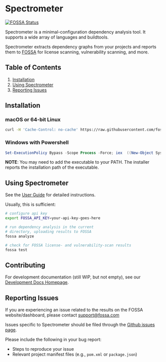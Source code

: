 # Spectrometer

[![FOSSA Status](https://app.fossa.com/api/projects/custom%2B1%2Fgithub.com%2Ffossas%2Fspectrometer.svg?type=shield)](https://app.fossa.com/projects/custom%2B1%2Fgithub.com%2Ffossas%2Fspectrometer?ref=badge_shield)

Spectrometer is a minimal-configuration dependency analysis tool. It supports a
wide array of languages and buildtools.

Spectrometer extracts dependency graphs from your projects and reports them to
[FOSSA](https://fossa.com) for license scanning, vulnerability scanning, and
more.

## Table of Contents

1. [Installation](#installation)
2. [Using Spectrometer](#using-spectrometer)
3. [Reporting Issues](#reporting-issues)

## Installation

### macOS or 64-bit Linux

```bash
curl -H 'Cache-Control: no-cache' https://raw.githubusercontent.com/fossas/spectrometer/master/install.sh | bash
```

### Windows with Powershell

```powershell
Set-ExecutionPolicy Bypass -Scope Process -Force; iex  ((New-Object System.Net.WebClient).DownloadString('https://raw.githubusercontent.com/fossas/spectrometer/master/install.ps1'))
```

**NOTE**: You may need to add the executable to your PATH. The installer
reports the installation path of the executable.

## Using Spectrometer

See the [User Guide](docs/userguide.md) for detailed instructions.

Usually, this is sufficient:

``` sh
# configure api key
export FOSSA_API_KEY=your-api-key-goes-here

# run dependency analysis in the current
# directory, uploading results to FOSSA
fossa analyze

# check for FOSSA license- and vulnerability-scan results
fossa test
```

## Contributing

For development documentation (still WIP, but not empty), see our [Development
Docs Homepage](devdocs/index.md).

## Reporting Issues

If you are experiencing an issue related to the results on the FOSSA
website/dashboard, please contact [support@fossa.com](mailto:support@fossa.com)

Issues specific to Spectrometer should be filed through the [Github issues
page](https://github.com/fossas/spectrometer/issues/new).

Please include the following in your bug report:

- Steps to reproduce your issue
- Relevant project manifest files (e.g., `pom.xml` or `package.json`)
